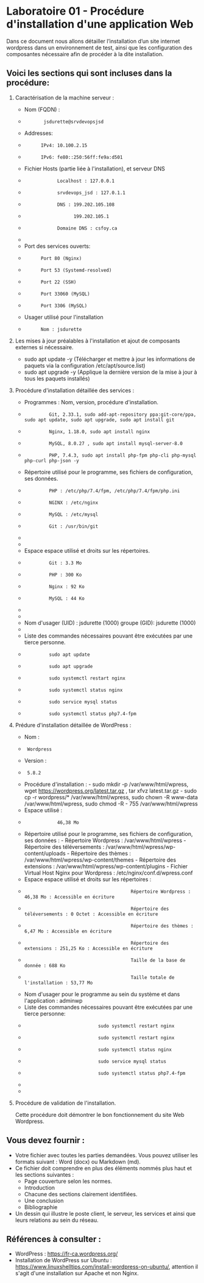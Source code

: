 # Laboratoire 01 - Procédure d'installation d'une application Web


Dans ce document nous allons détailler l’installation d’un site internet wordpress dans un environnement de test, ainsi que les configuration  des composantes nécessaire afin de procéder à la dite installation.


## Voici les sections qui sont incluses dans la procédure:



1. Caractérisation de la machine serveur :
   
   - Nom (FQDN) : 
   -            jsdurette@srvdevopsjsd
   - Addresses:
   -           IPv4: 10.100.2.15
   -           IPv6: fe80::250:56ff:fe9a:d501
   - Fichier Hosts (partie liée à l'installation), et serveur DNS
   -                 Localhost : 127.0.0.1
   -                 srvdevops_jsd : 127.0.1.1
   -                 DNS : 199.202.105.108
   -                       199.202.105.1
   -                 Domaine DNS : csfoy.ca
   - 
   - Port des services ouverts:
   -           Port 80 (Nginx)
   -           Port 53 (Systemd-resolved)
   -           Port 22 (SSH)
   -           Port 33060 (MySQL)
   -           Port 3306 (MySQL)
   - Usager utilisé pour l'installation
   -           Nom : jsdurette



2. Les mises à jour préalables à l'installation et ajout de composants externes si nécessaire.
   -  sudo apt update -y (Télécharger et mettre à jour les informations de paquets via la configuration /etc/apt/source.list)
   -  sudo apt upgrade -y (Applique la dernière version de la mise à jour à tous les paquets installés)



3. Procédure d'installation détaillée des services :
   
   - Programmes : Nom, version, procédure d'installation.
   -              Git, 2.33.1, sudo add-apt-repository ppa:git-core/ppa, sudo apt update, sudo apt upgrade, sudo apt install git
   -              Nginx, 1.18.0, sudo apt install nginx
   -              MySQL, 8.0.27 , sudo apt install mysql-server-8.0
   -              PHP, 7.4.3, sudo apt install php-fpm php-cli php-mysql php-curl php-json -y
  
   - Répertoire utilisé pour le programme, ses fichiers de configuration, ses données.
   -              PHP : /etc/php/7.4/fpm, /etc/php/7.4/fpm/php.ini 
   -              NGINX : /etc/nginx
   -              MySQL : /etc/mysql
   -              Git : /usr/bin/git
   -              
   -      
   - Espace espace utilisé et droits sur les répertoires.
   -              Git : 3.3 Mo
   -              PHP : 300 Ko
   -              Nginx : 92 Ko
   -              MySQL : 44 Ko
   -              
   -              
   - Nom d'usager (UID) : jsdurette (1000) groupe (GID): jsdurette (1000)
   - 
   - Liste des commandes nécessaires pouvant être exécutées par une tierce personne.
   -              sudo apt update
   -              sudo apt upgrade
   -              sudo systemctl restart nginx 
   -              sudo systemctl status nginx
   -              sudo service mysql status
   -              sudo systemctl status php7.4-fpm


4. Prédure d'installation détaillée de WordPress :
   
   - Nom : 
   -      Wordpress
   - Version :
   -      5.8.2 
   - Procédure d'installation :
                              - sudo mkdir -p /var/www/html/wpress, wget https://wordpress.org/latest.tar.gz , tar xfvz latest.tar.gz
                              - sudo cp -r wordpress/* /var/www/html/wpress, sudo chown -R www-data /var/www/html/wpress, sudo chmod -R                                 - 755 /var/www/html/wpress
   - Espace utilisé : 
   -                 46,38 Mo
   - Répertoire utilisé pour le programme, ses fichiers de configuration, ses données :
                     - Répertoire Wordpress : /var/www/html/wpress
                     - Répertoire des téléversements : /var/www/html/wpress/wp-content/uploads
                     - Répertoire des thèmes : /var/www/html/wpress/wp-content/themes
                     - Répertoire des extensions : /var/www/html/wpress/wp-content/plugins
                     - Fichier Virtual Host Nginx pour Wordpress : /etc/nginx/conf.d/wpress.conf
   - Espace espace utilisé et droits sur les répertoires :
   -                                            Répertoire Wordpress : 46,38 Mo : Accessible en écriture
   -                                            Répertoire des téléversements : 0 Octet : Accessible en écriture
   -                                            Répertoire des thèmes : 6,47 Mo : Accessible en écriture
   -                                            Répertoire des extensions : 251,25 Ko : Accessible en écriture
   -                                            Taille de la base de donnée : 688 Ko
   -                                            Taille totale de l'installation : 53,77 Mo
   - Nom d'usager pour le programme au sein du système et dans l'application : adminwp
   - Liste des commandes nécessaires pouvant être exécutées par une tierce personne:
   -                                sudo systemctl restart nginx
   -                                sudo systemctl restart nginx 
   -                                sudo systemctl status nginx
   -                                sudo service mysql status
   -                                sudo systemctl status php7.4-fpm
   -                                                     
   - 



5. Procédure de validation de l'installation.



   Cette procédure doit démontrer le bon fonctionnement du site Web Wordpress.



## Vous devez fournir :



- Votre fichier avec toutes les parties demandées. Vous pouvez utiliser les formats suivant : Word (docx) ou Markdown (md).
- Ce fichier doit comprendre en plus des éléments nommés plus haut et les sections suivantes :
    - Page couverture selon les normes.
    - Introduction
    - Chacune des sections clairement identifiées.
    - Une conclusion
    - Bibliographie
- Un dessin qui illustre le poste client, le serveur, les services et ainsi que leurs relations au sein du réseau.



## Références à consulter :

- WordPress : https://fr-ca.wordpress.org/
- Installation de WordPress sur Ubuntu : https://www.linuxshelltips.com/install-wordpress-on-ubuntu/, attention il s'agit d'une installation sur Apache et non Nginx.
